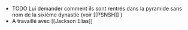 - TODO Lui demander comment ils sont rentrés dans la pyramide sans nom de la sixième dynastie (voir [[PSNSH]] )
- A travaillé avec [[Jackson Elias]]